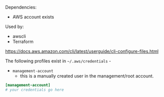 Dependencies:
- AWS account exists

Used by:
- awscli
- Terraform

https://docs.aws.amazon.com/cli/latest/userguide/cli-configure-files.html

The following profiles exist in `~/.aws/credentials` -

- `management-account`
    - this is a manually created user in the management/root account.

```ini
[management-account]
# your credentials go here
```